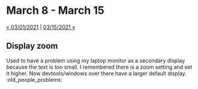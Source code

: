# March 8 - March 15

[« 03/01/2021](0301.md) | [03/15/2021 »](0315.md)

## Display zoom

Used to have a problem using my laptop monitor as a secondary display because the text is too small. I remembered there is a zoom setting and set it higher. Now devtools/windows over there have a larger default display. :old_people_problems:

